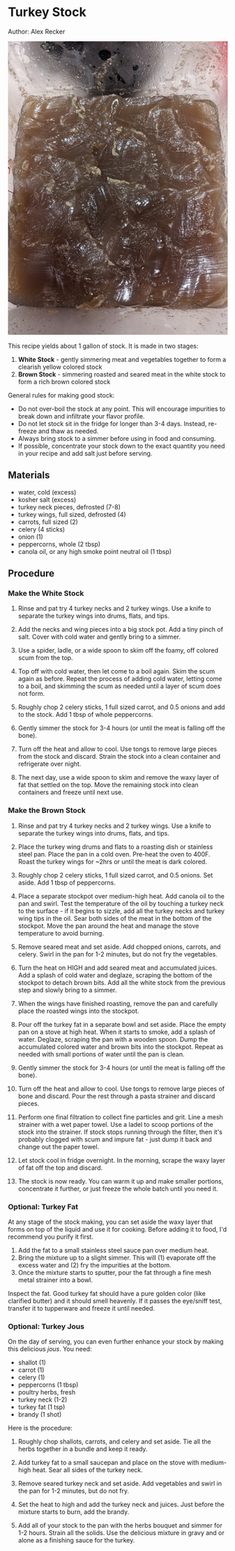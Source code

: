 # Turkey Stock

Author: Alex Recker

![](../images/turkey-stock.jpg)

This recipe yields about 1 gallon of stock.  It is made in two stages:

1. **White Stock** - gently simmering meat and vegetables together to form a clearish yellow colored stock
2. **Brown Stock** - simmering roasted and seared meat in the white stock to form a rich brown colored stock

General rules for making good stock:

- Do not over-boil the stock at any point.  This will encourage impurities to break down and infiltrate your flavor profile.
- Do not let stock sit in the fridge for longer than 3-4 days.  Instead, re-freeze and thaw as needed.
- Always bring stock to a simmer before using in food and consuming.
- If possible, concentrate your stock down to the exact quantity you need in your recipe and add salt just before serving.

## Materials

- water, cold (excess)
- kosher salt (excess)
- turkey neck pieces, defrosted (7-8)
- turkey wings, full sized, defrosted (4)
- carrots, full sized (2)
- celery (4 sticks)
- onion (1)
- peppercorns, whole (2 tbsp)
- canola oil, or any high smoke point neutral oil (1 tbsp)

## Procedure

### Make the White Stock

1. Rinse and pat try 4 turkey necks and 2 turkey wings.  Use a knife to separate the turkey wings into drums, flats, and tips.

2. Add the necks and wing pieces into a big stock pot.  Add a tiny pinch of salt.  Cover with cold water and gently bring to a simmer.

3. Use a spider, ladle, or a wide spoon to skim off the foamy, off colored scum from the top.

4. Top off with cold water, then let come to a boil again.  Skim the scum again as before.  Repeat the process of adding cold water, letting come to a boil, and skimming the scum as needed until a layer of scum does not form.

5. Roughly chop 2 celery sticks, 1 full sized carrot, and 0.5 onions and add to the stock.  Add 1 tbsp of whole peppercorns.

6. Gently simmer the stock for 3-4 hours (or until the meat is falling off the bone).

7. Turn off the heat and allow to cool.  Use tongs to remove large pieces from the stock and discard.  Strain the stock into a clean container and refrigerate over night.

8. The next day, use a wide spoon to skim and remove the waxy layer of fat that settled on the top.  Move the remaining stock into clean containers and freeze until next use.

### Make the Brown Stock

1. Rinse and pat try 4 turkey necks and 2 turkey wings.  Use a knife to separate the turkey wings into drums, flats, and tips.

2. Place the turkey wing drums and flats to a roasting dish or stainless steel pan.  Place the pan in a cold oven.  Pre-heat the oven to 400F.  Roast the turkey wings for ~2hrs or until the meat is dark colored.

3. Roughly chop 2 celery sticks, 1 full sized carrot, and 0.5 onions.  Set aside.  Add 1 tbsp of peppercorns.

4. Place a separate stockpot over medium-high heat.   Add canola oil to the pan and swirl.  Test the temperature of the oil by touching a turkey neck to the surface - if it begins to sizzle, add all the turkey necks and turkey wing tips in the oil.  Sear both sides of the meat in the bottom of the stockpot.  Move the pan around the heat and manage the stove temperature to avoid burning.

5. Remove seared meat and set aside.  Add chopped onions, carrots, and celery.  Swirl in the pan for 1-2 minutes, but do not fry the vegetables.

6. Turn the heat on HIGH and add seared meat and accumulated juices.  Add a splash of cold water and deglaze, scraping the bottom of the stockpot to detach brown bits.  Add all the white stock from the previous step and slowly bring to a simmer.

7. When the wings have finished roasting, remove the pan and carefully place the roasted wings into the stockpot.

8. Pour off the turkey fat in a separate bowl and set aside.  Place the empty pan on a stove at high heat.  When it starts to smoke, add a splash of water.  Deglaze, scraping the pan with a wooden spoon.  Dump the accumulated colored water and brown bits into the stockpot.  Repeat as needed with small portions of water until the pan is clean.

9. Gently simmer the stock for 3-4 hours (or until the meat is falling off the bone).

10. Turn off the heat and allow to cool.  Use tongs to remove large pieces of bone and discard.  Pour the rest through a pasta strainer and discard pieces.

11. Perform one final filtration to collect fine particles and grit.  Line a mesh strainer with a wet paper towel.  Use a ladel to scoop portions of the stock into the strainer.  If stock stops running through the filter, then it's probably clogged with scum and impure fat - just dump it back and change out the paper towel.

12. Let stock cool in fridge overnight.  In the morning, scrape the waxy layer of fat off the top and discard.

13. The stock is now ready.  You can warm it up and make smaller portions, concentrate it further, or just freeze the whole batch until you need it.

### Optional: Turkey Fat

At any stage of the stock making, you can set aside the waxy layer that forms on top of the liquid and use it for cooking.  Before adding it to food, I'd recommend you purify it first.

1. Add the fat to a small stainless steel sauce pan over medium heat.
2. Bring the mixture up to a slight simmer.  This will (1) evaporate off the excess water and (2) fry the impurities at the bottom.
3. Once the mixture starts to sputter, pour the fat through a fine mesh metal strainer into a bowl.

Inspect the fat.  Good turkey fat should have a pure golden color (like clarified butter) and it should smell heavenly.  If it passes the eye/sniff test, transfer it to tupperware and freeze it until needed.

### Optional: Turkey Jous

On the day of serving, you can even further enhance your stock by making this delicious _jous_.  You need:

- shallot (1)
- carrot (1)
- celery (1)
- peppercorns (1 tbsp)
- poultry herbs, fresh
- turkey neck (1-2)
- turkey fat (1 tsp)
- brandy (1 shot)

Here is the procedure:

1. Roughly chop shallots, carrots, and celery and set aside.  Tie all the herbs together in a bundle and keep it ready.

2. Add turkey fat to a small saucepan and place on the stove with medium-high heat.  Sear all sides of the turkey neck.

3. Remove seared turkey neck and set aside.  Add vegetables and swirl in the pan for 1-2 minutes, but do not fry.

4. Set the heat to high and add the turkey neck and juices.  Just before the mixture starts to burn, add the brandy.

5. Add all of your stock to the pan with the herbs bouquet and simmer for 1-2 hours.  Strain all the solids.  Use the delicious mixture in gravy and or alone as a finishing sauce for the turkey.
